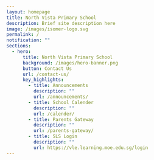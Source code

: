 ```yaml
---
layout: homepage
title: North Vista Primary School
description: Brief site description here
image: /images/isomer-logo.svg
permalink: /
notification: ""
sections:
  - hero:
      title: North Vista Primary School
      background: /images/hero-banner.png
      button: Contact Us
      url: /contact-us/
      key_highlights:
        - title: Announcements
          description: ""
          url: /announcements/
        - title: School Calender
          description: ""
          url: /calender/
        - title: Parents Gateway
          description: ""
          url: /parents-gateway/
        - title: SLS Login
          description: ""
          url: https://vle.learning.moe.edu.sg/login
---
```

